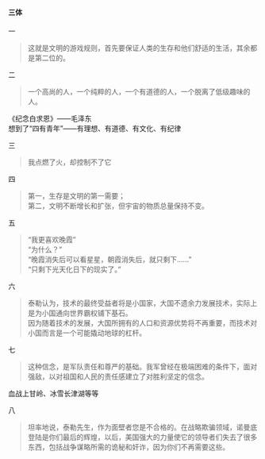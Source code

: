 #### 三体

一
> 这就是文明的游戏规则，首先要保证人类的生存和他们舒适的生活，其余都是第二位的。

二

> 一个高尚的人，一个纯粹的人，一个有道德的人，一个脱离了低级趣味的人。

《纪念白求恩》——毛泽东<br>
想到了“四有青年”——有理想、有道德、有文化、有纪律

三
> 我点燃了火，却控制不了它

四
> 第一，生存是文明的第一需要；<br>
第二，文明不断增长和扩张，但宇宙的物质总量保持不变。

五
>“我更喜欢晚霞” <br>
“为什么？”<br>
“晚霞消失后可以看星星，朝霞消失后，就只剩下......”<br>
“只剩下光天化日下的现实了。”

六
>泰勒认为，技术的最终受益者将是小国家，大国不遗余力发展技术，实际上是为小国通向世界霸权铺下基石。<br>
因为随着技术的发展，大国所拥有的人口和资源优势将不再重要，而技术对小国而言是一个可能撬动地球的杠杆。

七
>这种信念，是军队责任和尊严的基础。我军曾经在极端困难的条件下，面对强敌，以对祖国和人民的责任感建立了对胜利坚定的信念。

血战上甘岭、冰雪长津湖等等

八
>坦率地说，泰勒先生，作为面壁者您是不合格的。在战略欺骗领域，诺曼底登陆是你们最后的辉煌，以后，美国强大的力量使它的领导者们失去了很多东西，包括战争谋略所需的诡秘和奸诈，因为你们不再需要这些。
